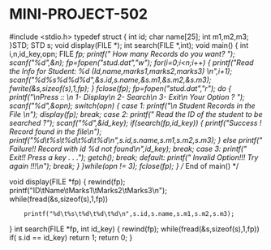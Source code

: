 # MINI-PROJECT-502
#include <stdio.h>
typedef struct
{
    int id;
    char name[25];
    int m1,m2,m3;
}STD;
STD s;
void display(FILE *);
int search(FILE *,int);
void main()
{
    int i,n,id_key,opn;
    FILE *fp;
    printf(" How many Records do you want? ");
    scanf("%d",&n);
    fp=fopen("stud.dat","w");
    for(i=0;i<n;i++)
    {
        printf("Read the Info for Student: %d (Id,name,marks1,marks2,marks3) \n",i+1);
        scanf("%d%s%d%d%d",&s.id,s.name,&s.m1,&s.m2,&s.m3);
        fwrite(&s,sizeof(s),1,fp);
    }
    fclose(fp);
    fp=fopen("stud.dat","r");
    do
    {
        printf("\nPress :: \n 1- Display\n 2- Search\n 3- Exit\n Your Option ? ");
        scanf("%d",&opn);
        switch(opn)
        {
        case 1: printf("\n Student Records in the File \n");
            display(fp);
            break;
        case 2: printf(" Read the ID of the student to be searched ?");
            scanf("%d",&id_key);
            if(search(fp,id_key))
            {
                printf("Success ! Record found in the file\n");
                printf("%d\t%s\t%d\t%d\t%d\n",s.id,s.name,s.m1,s.m2,s.m3);
            }
            else
                printf(" Failure!! Record with id %d not found\n",id_key);
            break;
        case 3:  printf(" Exit!! Press a key . . .");
            getch();
            break;
        default:  printf(" Invalid Option!!! Try again !!!\n");
            break;
        }
    }while(opn != 3);
    fclose(fp);
}
   /* End of main() */


void display(FILE *fp)
{
    rewind(fp);
    printf("ID\tName\tMarks1\tMarks2\tMarks3\n");
    while(fread(&s,sizeof(s),1,fp))

        printf("%d\t%s\t%d\t%d\t%d\n",s.id,s.name,s.m1,s.m2,s.m3);
}
int search(FILE *fp, int id_key)
{
    rewind(fp);
    while(fread(&s,sizeof(s),1,fp))
        if( s.id == id_key) return 1;
    return 0;
}
